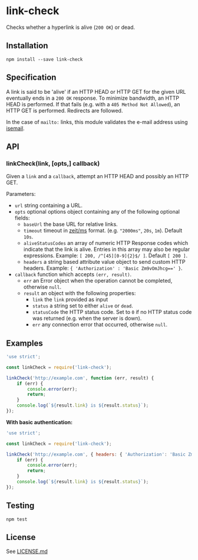 # link-check

Checks whether a hyperlink is alive (`200 OK`) or dead.

## Installation

    npm install --save link-check

## Specification

A link is said to be 'alive' if an HTTP HEAD or HTTP GET for the given URL
eventually ends in a `200 OK` response. To minimize bandwidth, an HTTP HEAD
is performed. If that fails (e.g. with a `405 Method Not Allowed`), an HTTP
GET is performed. Redirects are followed.

In the case of `mailto:` links, this module validates the e-mail address
using [isemail](https://www.npmjs.com/package/isemail).

## API

### linkCheck(link, [opts,] callback)

Given a `link` and a `callback`, attempt an HTTP HEAD and possibly an HTTP GET.

Parameters:

 * `url` string containing a URL.
 * `opts` optional options object containing any of the following optional fields:
   * `baseUrl` the base URL for relative links.
   * `timeout` timeout in [zeit/ms](https://www.npmjs.com/package/ms) format. (e.g. `"2000ms"`, `20s`, `1m`). Default `10s`.
   * `aliveStatusCodes` an array of numeric HTTP Response codes which indicate that the link is alive. Entries in this array may also be regular expressions. Example: `[ 200, /^[45][0-9]{2}$/ ]`.  Default `[ 200 ]`.
   * `headers` a string based attribute value object to send custom HTTP headers. Example: `{ 'Authorization' : 'Basic Zm9vOmJhcg==' }`.
 * `callback` function which accepts `(err, result)`.
   * `err` an Error object when the operation cannot be completed, otherwise `null`.
   * `result` an object with the following properties:
     * `link` the `link` provided as input
     * `status` a string set to either `alive` or `dead`.
     * `statusCode` the HTTP status code. Set to `0` if no HTTP status code was returned (e.g. when the server is down).
     * `err` any connection error that occurred, otherwise `null`.

## Examples

```js
'use strict';

const linkCheck = require('link-check');

linkCheck('http://example.com', function (err, result) {
    if (err) {
        console.error(err);
        return;
    }
    console.log(`${result.link} is ${result.status}`);
});
```

**With basic authentication:**

```js
'use strict';

const linkCheck = require('link-check');

linkCheck('http://example.com', { headers: { 'Authorization': 'Basic Zm9vOmJhcg==' } }, function (err, result) {
    if (err) {
        console.error(err);
        return;
    }
    console.log(`${result.link} is ${result.status}`);
});
```

## Testing

    npm test

## License

See [LICENSE.md](https://github.com/tcort/link-check/blob/master/LICENSE.md)
